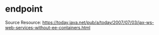 endpoint
========

Source Resource:
https://today.java.net/pub/a/today/2007/07/03/jax-ws-web-services-without-ee-containers.html
